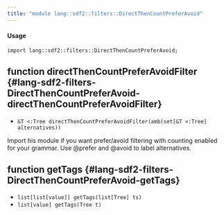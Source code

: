 ```yaml
---
title: "module lang::sdf2::filters::DirectThenCountPreferAvoid"
---
```


#### Usage

`import lang::sdf2::filters::DirectThenCountPreferAvoid;`

## function directThenCountPreferAvoidFilter {#lang-sdf2-filters-DirectThenCountPreferAvoid-directThenCountPreferAvoidFilter}

* ``&T <:Tree directThenCountPreferAvoidFilter(amb(set[&T <:Tree] alternatives))``

Import his module if you want prefer/avoid filtering with counting enabled for your grammar. Use @prefer and @avoid to
label alternatives.

## function getTags {#lang-sdf2-filters-DirectThenCountPreferAvoid-getTags}

* ``list[list[value]] getTags(list[Tree] ts)``
* ``list[value] getTags(Tree t)``


